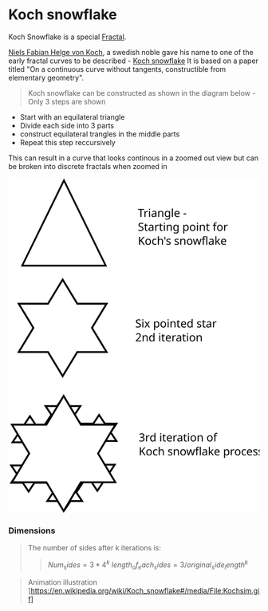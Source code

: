 
# Koch snowflake

Koch Snowflake is a special [Fractal](https://en.wikipedia.org/wiki/Fractal).

[Niels Fabian Helge von Koch](https://en.wikipedia.org/wiki/Helge_von_Koch), a swedish noble gave his name to one of the early fractal curves to be described - [Koch snowflake](https://en.wikipedia.org/wiki/Koch_snowflake)
It is based on a paper titled "On a continuous curve without tangents, constructible from elementary geometry".

> Koch snowflake can be constructed as shown in the diagram below - Only 3 steps are shown
* Start with an equilateral triangle
* Divide each side into 3 parts
* construct equilateral trangles in the middle parts
* Repeat this step reccursively

This can result in a curve that looks continous in a zoomed out view but can be broken into discrete fractals when zoomed in



![Fractal Image](Harshitha-koch_iteration.svg)

### Dimensions
> The number of sides after k iterations is:
>> $Num_sides = 3*4^k$
>> $length_of_each_sides = 3/original_side_length^k$




> Animation illustration [https://en.wikipedia.org/wiki/Koch_snowflake#/media/File:Kochsim.gif]

